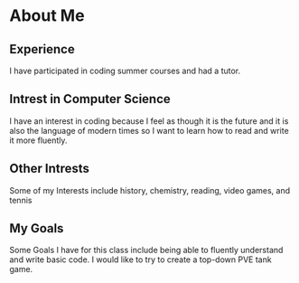 # About Me

## Experience 
I have participated in coding summer courses and had a tutor.
## Intrest in Computer Science
I have an interest in coding because I feel as though it is the future and it is also the language of modern times so I want to learn how to read and write it more fluently.
## Other Intrests
Some of my Interests include history, chemistry, reading, video games, and tennis
## My Goals
Some Goals I have for this class include being able to fluently understand and write basic code. I would like to try to create a top-down PVE tank game.
